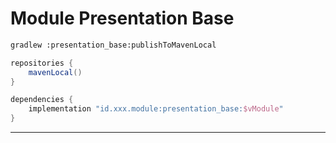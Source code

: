 # Module Presentation Base

```bash
gradlew :presentation_base:publishToMavenLocal
```

```gradle
repositories {
    mavenLocal()
}

dependencies {
    implementation "id.xxx.module:presentation_base:$vModule"
}
```
---